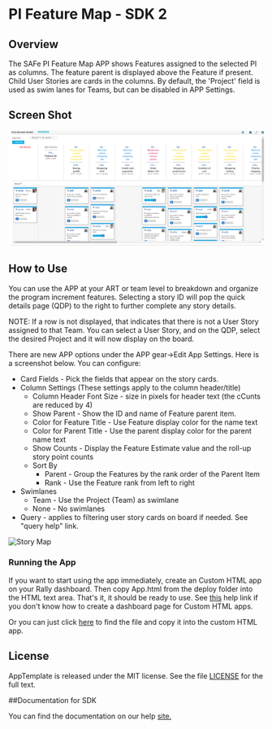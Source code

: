 PI Feature Map - SDK 2
=========================

## Overview

The SAFe PI Feature Map APP shows Features assigned to the selected PI as columns. The feature 
parent is displayed above the Feature if present. Child User Stories are cards in the 
columns. By default, the 'Project' field is used as swim lanes for Teams, but can be 
disabled in APP Settings.  

## Screen Shot

![Feature Map](https://github.com/RallyRonnie/PIFeatureMap/blob/master/screenshot.png)

## How to Use

You can use the APP at your ART or team level to breakdown and organize the program increment features.
Selecting a story ID will pop the quick details page (QDP) to the right to further complete any story details.

NOTE: If a row is not displayed, that indicates that there is not a User Story assigned to that Team.
You can select a User Story, and on the QDP, select the desired Project and it will now display on the 
board.

There are new APP options under the APP gear->Edit App Settings. Here is a screenshot below. You can configure:
* Card Fields - Pick the fields that appear on the story cards.
* Column Settings (These settings apply to the column header/title)
  * Column Header Font Size - size in pixels for header text (the cCunts are reduced by 4)
  * Show Parent - Show the ID and name of Feature parent item.
  * Color for Feature Title - Use Feature display color for the name text
  * Color for Parent Title - Use the parent display color for the parent name text
  * Show Counts - Display the Feature Estimate value and the roll-up story point counts
  * Sort By
    * Parent - Group the Features by the rank order of the Parent Item
    * Rank - Use the Feature rank from left to right
* Swimlanes
  * Team - Use the Project (Team) as swimlane
  * None - No swimlanes
* Query - applies to filtering user story cards on board if needed. See "query help" link.

![Story Map](https://raw.github.com/RallyRonnie/PIFeatureMap/master/settings.png)

### Running the App

If you want to start using the app immediately, create an Custom HTML app on your Rally dashboard. 
Then copy App.html from the deploy folder into the HTML text area. That's it, it should be ready 
to use. See [this](http://www.rallydev.com/help/use_apps#create) help link if you don't know how 
to create a dashboard page for Custom HTML apps.

Or you can just click [here](https://raw.github.com/RallyRonnie/PIFeatureMap/master/deploy/App.html) to find 
the file and copy it into the custom HTML app.

## License

AppTemplate is released under the MIT license.  See the file [LICENSE](./LICENSE) for the full text.

##Documentation for SDK

You can find the documentation on our help [site.](https://help.rallydev.com/apps/2.0/doc/)
